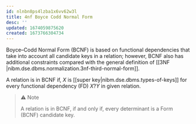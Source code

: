 ```yaml
---
id: nlnbn8ps4lzba1x6vv62w3l
title: 4nf Boyce Codd Normal Form
desc: ''
updated: 1674059875620
created: 1673766304734
---
```


Boyce–Codd Normal Form (BCNF) is based on functional dependencies that take into account all candidate keys in a relation; however, BCNF also has additional constraints compared with the general definition of [[3NF |nibm.dse.dbms.normalization.3nf-third-normal-form]].

A relation is in BCNF if, $X$ is  [[super key|nibm.dse.dbms.types-of-keys]] for every functional dependency (FD) $X?Y$ in given relation.

>⚠️ Note
>
>A relation is in BCNF, if and only if, every determinant is a Form (BCNF) candidate key.

